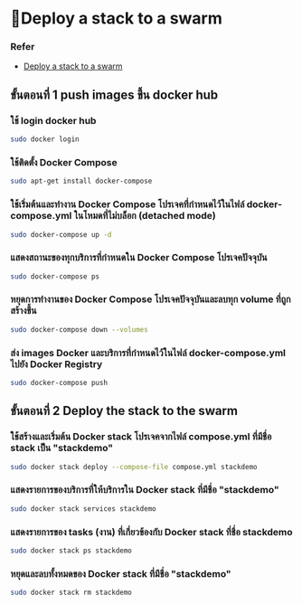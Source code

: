 # 🚩Deploy a stack to a swarm
  ### Refer 
  - [Deploy a stack to a swarm](https://docs.docker.com/engine/swarm/stack-deploy/)
  ## ขั้นตอนที่ 1 push images ขึ้น docker hub
  ### ใช้ login docker hub
  ```sh
  sudo docker login
  ```
  ### ใช้ติดตั้ง Docker Compose
  ```sh
  sudo apt-get install docker-compose
  ```
  ### ใช้เริ่มต้นและทำงาน Docker Compose โปรเจคที่กำหนดไว้ในไฟล์ docker-compose.yml ในโหมดที่ไม่บล็อก (detached mode)
  ```sh
  sudo docker-compose up -d
  ```
  ### แสดงสถานะของทุกบริการที่กำหนดใน Docker Compose โปรเจคปัจจุบัน
  ```sh
  sudo docker-compose ps
  ```
  ### หยุดการทำงานของ Docker Compose โปรเจคปัจจุบันและลบทุก volume ที่ถูกสร้างขึ้น
  ```sh
  sudo docker-compose down --volumes
  ```
  ### ส่ง images Docker และบริการที่กำหนดไว้ในไฟล์ docker-compose.yml ไปยัง Docker Registry
  ```sh
  sudo docker-compose push
  ```
  ## ขั้นตอนที่ 2 Deploy the stack to the swarm
  ### ใช้สร้างและเริ่มต้น Docker stack โปรเจคจากไฟล์ compose.yml ที่มีชื่อ stack เป็น "stackdemo"
  ```sh
  sudo docker stack deploy --compose-file compose.yml stackdemo
  ```
  ### แสดงรายการของบริการที่ให้บริการใน Docker stack ที่มีชื่อ "stackdemo"
  ```sh
  sudo docker stack services stackdemo
  ```
  ### แสดงรายการของ tasks (งาน) ที่เกี่ยวข้องกับ Docker stack ที่ชื่อ stackdemo
  ```sh
  sudo docker stack ps stackdemo
  ```
  ### หยุดและลบทั้งหมดของ Docker stack ที่มีชื่อ "stackdemo"
  ```sh
  sudo docker stack rm stackdemo
  ```
